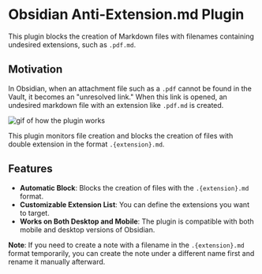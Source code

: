 # Obsidian Anti-Extension.md Plugin

This plugin blocks the creation of Markdown files with filenames containing undesired extensions, such as `.pdf.md`.

## Motivation

In Obsidian, when an attachment file such as a `.pdf` cannot be found in the Vault, it becomes an "unresolved link." When this link is opened, an undesired markdown file with an extension like `.pdf.md` is created.

![gif of how the plugin works](https://i.gyazo.com/175ca223db9d8e703179d9d56e014e02.gif)

This plugin monitors file creation and blocks the creation of files with double extension in the format `.{extension}.md`.

## Features

- **Automatic Block**: Blocks the creation of files with the `.{extension}.md` format.
- **Customizable Extension List**: You can define the extensions you want to target.
- **Works on Both Desktop and Mobile**: The plugin is compatible with both mobile and desktop versions of Obsidian.

**Note**: If you need to create a note with a filename in the `.{extension}.md` format temporarily, you can create the note under a different name first and rename it manually afterward.
